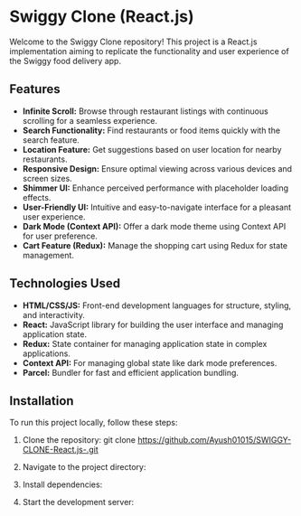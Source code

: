 # Swiggy Clone (React.js)

Welcome to the Swiggy Clone repository! This project is a React.js implementation aiming to replicate the functionality and user experience of the Swiggy food delivery app.

## Features

- **Infinite Scroll:** Browse through restaurant listings with continuous scrolling for a seamless experience.
- **Search Functionality:** Find restaurants or food items quickly with the search feature.
- **Location Feature:** Get suggestions based on user location for nearby restaurants.
- **Responsive Design:** Ensure optimal viewing across various devices and screen sizes.
- **Shimmer UI:** Enhance perceived performance with placeholder loading effects.
- **User-Friendly UI:** Intuitive and easy-to-navigate interface for a pleasant user experience.
- **Dark Mode (Context API):** Offer a dark mode theme using Context API for user preference.
- **Cart Feature (Redux):** Manage the shopping cart using Redux for state management.

## Technologies Used

- **HTML/CSS/JS:** Front-end development languages for structure, styling, and interactivity.
- **React:** JavaScript library for building the user interface and managing application state.
- **Redux:** State container for managing application state in complex applications.
- **Context API:** For managing global state like dark mode preferences.
- **Parcel:** Bundler for fast and efficient application bundling.

## Installation

To run this project locally, follow these steps:

1. Clone the repository:
  git clone https://github.com/Ayush01015/SWIGGY-CLONE-React.js-.git

2. Navigate to the project directory:
3. Install dependencies:
4. Start the development server:

